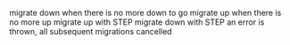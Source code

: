migrate down when there is no more down to go
migrate up when there is no more up
migrate up with STEP
migrate down with STEP
an error is thrown, all subsequent migrations cancelled
